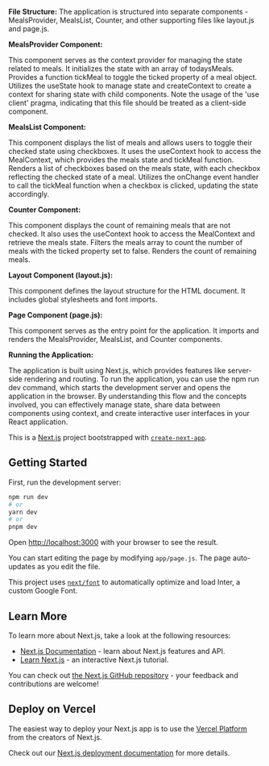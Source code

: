 **File Structure:**
The application is structured into separate components - MealsProvider, MealsList, Counter, and other supporting files like layout.js and page.js.

**MealsProvider Component:**

This component serves as the context provider for managing the state related to meals.
It initializes the state with an array of todaysMeals.
Provides a function tickMeal to toggle the ticked property of a meal object.
Utilizes the useState hook to manage state and createContext to create a context for sharing state with child components.
Note the usage of the 'use client' pragma, indicating that this file should be treated as a client-side component.

**MealsList Component:**

This component displays the list of meals and allows users to toggle their checked state using checkboxes.
It uses the useContext hook to access the MealContext, which provides the meals state and tickMeal function.
Renders a list of checkboxes based on the meals state, with each checkbox reflecting the checked state of a meal.
Utilizes the onChange event handler to call the tickMeal function when a checkbox is clicked, updating the state accordingly.

**Counter Component:**

This component displays the count of remaining meals that are not checked.
It also uses the useContext hook to access the MealContext and retrieve the meals state.
Filters the meals array to count the number of meals with the ticked property set to false.
Renders the count of remaining meals.

**Layout Component (layout.js):**

This component defines the layout structure for the HTML document.
It includes global stylesheets and font imports.

**Page Component (page.js):**

This component serves as the entry point for the application.
It imports and renders the MealsProvider, MealsList, and Counter components.

**Running the Application:**

The application is built using Next.js, which provides features like server-side rendering and routing.
To run the application, you can use the npm run dev command, which starts the development server and opens the application in the browser.
By understanding this flow and the concepts involved, you can effectively manage state, share data between components using context, and create interactive user interfaces in your React application.




This is a [Next.js](https://nextjs.org/) project bootstrapped with [`create-next-app`](https://github.com/vercel/next.js/tree/canary/packages/create-next-app).

## Getting Started

First, run the development server:

```bash
npm run dev
# or
yarn dev
# or
pnpm dev
```

Open [http://localhost:3000](http://localhost:3000) with your browser to see the result.

You can start editing the page by modifying `app/page.js`. The page auto-updates as you edit the file.

This project uses [`next/font`](https://nextjs.org/docs/basic-features/font-optimization) to automatically optimize and load Inter, a custom Google Font.

## Learn More

To learn more about Next.js, take a look at the following resources:

- [Next.js Documentation](https://nextjs.org/docs) - learn about Next.js features and API.
- [Learn Next.js](https://nextjs.org/learn) - an interactive Next.js tutorial.

You can check out [the Next.js GitHub repository](https://github.com/vercel/next.js/) - your feedback and contributions are welcome!

## Deploy on Vercel

The easiest way to deploy your Next.js app is to use the [Vercel Platform](https://vercel.com/new?utm_medium=default-template&filter=next.js&utm_source=create-next-app&utm_campaign=create-next-app-readme) from the creators of Next.js.

Check out our [Next.js deployment documentation](https://nextjs.org/docs/deployment) for more details.
